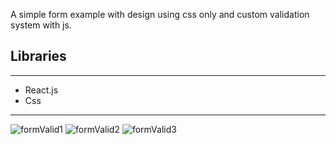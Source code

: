 A simple form example with design using css only and custom validation system with js.

## Libraries

---

- React.js
- Css

---

![formValid1](https://user-images.githubusercontent.com/97463548/151405422-3913dd8c-2123-4212-849e-d717e0b5d7ae.png)
![formValid2](https://user-images.githubusercontent.com/97463548/151405437-3d2b466d-9995-492a-94e7-6a11ec8860ab.png)
![formValid3](https://user-images.githubusercontent.com/97463548/151405446-79d36982-6351-4b3c-acf1-f6eb690f5efa.png)
